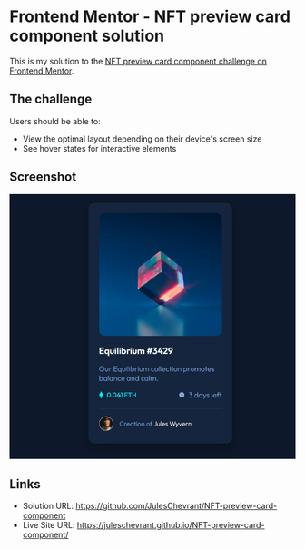 # Frontend Mentor - NFT preview card component solution

This is my solution to the [NFT preview card component challenge on Frontend Mentor](https://www.frontendmentor.io/challenges/nft-preview-card-component-SbdUL_w0U).

## The challenge

Users should be able to:

- View the optimal layout depending on their device's screen size
- See hover states for interactive elements

## Screenshot

![Screenshot of my solution of the NFT preview card challenge](./images/nft-preview-card.jpg)

## Links

- Solution URL: https://github.com/JulesChevrant/NFT-preview-card-component
- Live Site URL: https://juleschevrant.github.io/NFT-preview-card-component/
